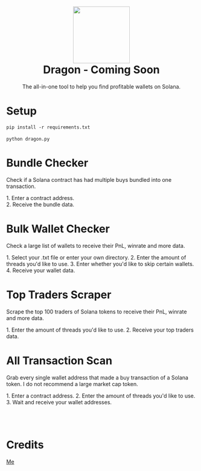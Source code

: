 <h1 align="center">
	<img src="https://i.imgur.com/Ok56fSu.png" width="150px"><br>
    Dragon - Coming Soon
</h1>
<p align="center">
	The all-in-one tool to help you find profitable wallets on Solana.
</p>

<h1 align="left">
Setup
</h1>

`
pip install -r requirements.txt
`
<br><br>
`
python dragon.py
`

<h1 align="left">
Bundle Checker 
</h1>
<p>Check if a Solana contract has had multiple buys bundled into one transaction.</p>
<p>
1. Enter a contract address.<br>
2. Receive the bundle data.
</p>

<h1 align="left">
Bulk Wallet Checker
</h1>
<p>Check a large list of wallets to receive their PnL, winrate and more data.</p>
<p>
1. Select your .txt file or enter your own directory.
2. Enter the amount of threads you'd like to use.
3. Enter whether you'd like to skip certain wallets.
4. Receive your wallet data.
</p>

<h1 align="left">
Top Traders Scraper
</h1>
<p>Scrape the top 100 traders of Solana tokens to receive their PnL, winrate and more data.</p>
<p>
1. Enter the amount of threads you'd like to use.
2. Receive your top traders data.
</p>

<h1 align="left">
All Transaction Scan
</h1>
<p>Grab every single wallet address that made a buy transaction of a Solana token. I do not recommend a large market cap token.</p>
<p>
1. Enter a contract address. 
2. Enter the amount of threads you'd like to use.
3. Wait and receive your wallet addresses.
</p>

<br><br>
<h1 align="left">
Credits
</h1>
<a href="https://github.com/1f1n">
Me
</a>
